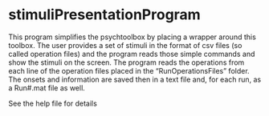 # stimuliPresentationProgram

This program simplifies the psychtoolbox by placing a wrapper around this toolbox. The user provides a set of stimuli in the format of csv files (so called operation files) and the program reads those simple commands and show the stimuli on the screen. The program reads the operations from each line of the operation files placed in the “RunOperationsFiles” folder. The onsets and information are saved then in a text file and, for each run, as a Run#.mat file as well.

See the help file for details
